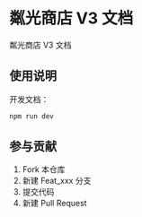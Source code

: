 # 粼光商店 V3 文档

粼光商店 V3 文档

## 使用说明

开发文档：

``` bash
npm run dev
```

## 参与贡献

1. Fork 本仓库
2. 新建 Feat_xxx 分支
3. 提交代码
4. 新建 Pull Request
